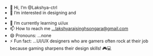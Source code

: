 - 👋 Hi, I’m @Lakshya-ctrl
- 👀 I’m interested in designing and
- 
- 🌱 I’m currently learning  ui/ux 
- 📫 How to reach me ...lakshyarajsinghsongara@gmail.com
- 😄 Pronouns: ...none 
- ⚡ Fun fact: ...UI/UX designers who are gamers often rock at their job because gaming sharpens their design skills! 🎮💻

<!---
Lakshya-ctrl/Lakshya-ctrl is a ✨ special ✨ repository because its `README.md` (this file) appears on your GitHub profile.
You can click the Preview link to take a look at your changes.
--->
